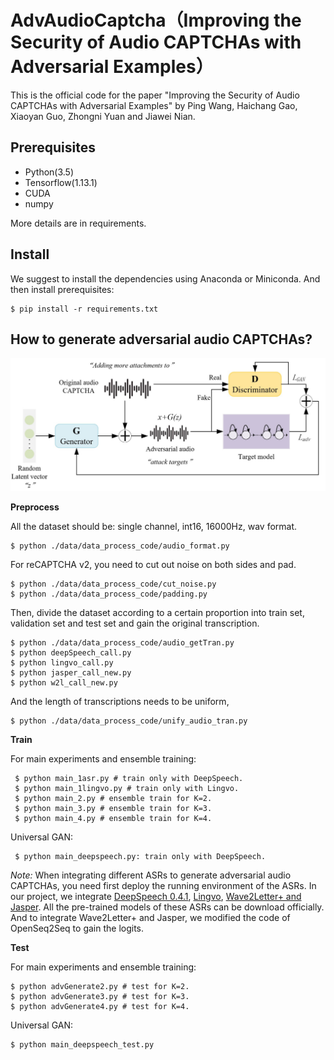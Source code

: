 # AdvAudioCaptcha（Improving the Security of Audio CAPTCHAs with Adversarial Examples）
This is the official code for the paper "Improving the Security of Audio CAPTCHAs with Adversarial Examples" by Ping Wang, Haichang Gao,  Xiaoyan Guo, Zhongni Yuan and Jiawei Nian.
## Prerequisites
 - Python(3.5)
 - Tensorflow(1.13.1)
 - CUDA
 - numpy
 
 More details are in requirements.
 
 ## Install
We suggest to install the dependencies using Anaconda or Miniconda. And then install prerequisites:

    $ pip install -r requirements.txt

## How to generate adversarial audio CAPTCHAs?

![image](picture/structure.png)

**Preprocess**

All the dataset should be:  single channel, int16, 16000Hz, wav format.

    $ python ./data/data_process_code/audio_format.py
  For reCAPTCHA v2, you need to cut out noise on both sides and pad.

    $ python ./data/data_process_code/cut_noise.py
    $ python ./data/data_process_code/padding.py
 Then, divide the dataset according to a certain proportion into train set, validation set and test set and gain the original transcription.

    $ python ./data/data_process_code/audio_getTran.py
    $ python deepSpeech_call.py
    $ python lingvo_call.py
    $ python jasper_call_new.py
    $ python w2l_call_new.py

And the length of transcriptions needs to be uniform,

    $ python ./data/data_process_code/unify_audio_tran.py

**Train**

For main experiments and ensemble training:

     $ python main_1asr.py # train only with DeepSpeech.
     $ python main_1lingvo.py # train only with Lingvo.
     $ python main_2.py # ensemble train for K=2.
     $ python main_3.py # ensemble train for K=3.
     $ python main_4.py # ensemble train for K=4.

Universal GAN:

     $ python main_deepspeech.py: train only with DeepSpeech.

**Note*:*
When integrating different ASRs to generate adversarial audio CAPTCHAs, you need first deploy the running environment of the ASRs.
In our project, we integrate [DeepSpeech 0.4.1](https://github.com/mozilla/DeepSpeech), [Lingvo](https://github.com/tensorflow/lingvo), [Wave2Letter+ and Jasper](https://github.com/NVIDIA/OpenSeq2Seq). All the pre-trained models of these ASRs can be download officially. And to integrate Wave2Letter+ and Jasper, we modified the code of OpenSeq2Seq to gain the logits.

**Test**

For main experiments and ensemble training:

    $ python advGenerate2.py # test for K=2.
    $ python advGenerate3.py # test for K=3.
    $ python advGenerate4.py # test for K=4.

Universal GAN:

    $ python main_deepspeech_test.py
